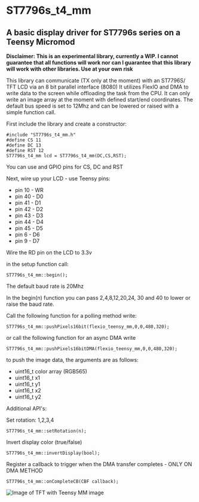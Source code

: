 # ST7796s_t4_mm
## A basic display driver for ST7796s series on a Teensy Micromod

**Disclaimer: This is an experimental library, currently a WIP. I cannot guarantee that all functions will work nor can I guarantee that this library will work with other libraries. Use at your own risk**  

This library can communicate (TX only at the moment) with an ST7796S/ TFT LCD via an 8 bit parallel interface (8080)
It utilizes FlexIO and DMA to write data to the screen while offloading the task from the CPU.
It can only write an image array at the moment with defined start/end coordinates.
The default bus speed is set to 12Mhz and can be lowered or raised with a simple function call.

First include the library and create a constructor:
```
#include "ST7796s_t4_mm.h"
#define CS 11
#define DC 13
#define RST 12
ST7796s_t4_mm lcd = ST7796s_t4_mm(DC,CS,RST);
```
You can use and GPIO pins for CS, DC and RST

Next, wire up your LCD - use Teensy pins:
* pin 10 - WR
* pin 40 - D0
* pin 41 - D1
* pin 42 - D2
* pin 43 - D3
* pin 44 - D4
* pin 45 - D5
* pin 6 - D6
* pin 9 - D7
   
Wire the RD pin on the LCD to 3.3v

in the setup function call:
```
ST7796s_t4_mm::begin();
```
The default baud rate is 20Mhz

In the begin(n) function you can pass 2,4,8,12,20,24, 30 and 40 to lower or raise the baud rate.


Call the following function for a polling method write:
```
ST7796s_t4_mm::pushPixels16bit(flexio_teensy_mm,0,0,480,320);
```
or call the following function for an async DMA write
```
ST7796s_t4_mm::pushPixels16bitDMA(flexio_teensy_mm,0,0,480,320);
```
to push the image data, the arguments are as follows:
* uint16_t color array (RGB565)
* uint16_t x1
* uint16_t y1
* uint16_t x2
* uint16_t y2

Additional API's:


Set rotation: 1,2,3,4
```
ST7796s_t4_mm::setRotation(n);
```

Invert display color (true/false)
```
ST7796s_t4_mm::invertDisplay(bool);
```

Register a callback to trigger when the DMA transfer completes - ONLY ON DMA METHOD
```
ST7796s_t4_mm::onCompleteCB(CBF callback);
```
![Image of TFT with Teensy MM image](https://github.com/david-res/ST7796s_t4_mm/blob/master/mm_flexio_example.jpg)

